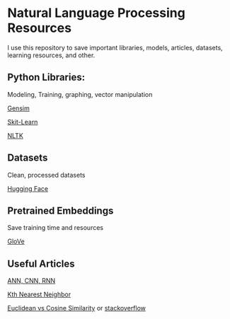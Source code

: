 # Natural Language Processing Resources

I use this repository to save important libraries, models, articles, datasets, learning resources, and other. 

## Python Libraries:

Modeling, Training, graphing, vector manipulation

[Gensim](https://radimrehurek.com/gensim/)

[Skit-Learn](scikit-learn)

[NLTK](https://www.nltk.org)

## Datasets

Clean, processed datasets

[Hugging Face](https://huggingface.co/datasets)

## Pretrained Embeddings

Save training time and resources

[GloVe](https://nlp.stanford.edu/projects/glove/)

## Useful Articles 
[ANN, CNN, RNN](https://levity.ai/blog/neural-networks-cnn-ann-rnn)


[Kth Nearest Neighbor](https://www.ibm.com/topics/knn#:~:text=Next%20steps-,K%2DNearest%20Neighbors%20Algorithm,of%20an%20individual%20data%20point.)


[Euclidean vs Cosine Similarity](https://www.baeldung.com/cs/euclidean-distance-vs-cosine-similarity) or [stackoverflow](https://datascience.stackexchange.com/questions/27726/when-to-use-cosine-simlarity-over-euclidean-similarity)

